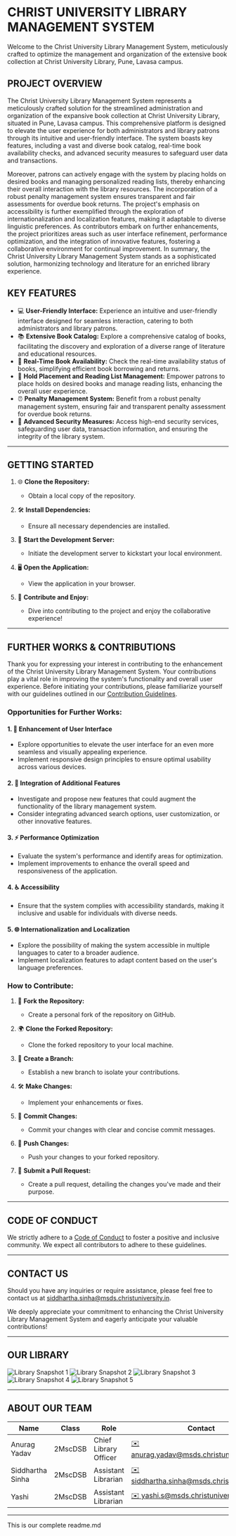 # CHRIST UNIVERSITY LIBRARY MANAGEMENT SYSTEM

Welcome to the Christ University Library Management System, meticulously crafted to optimize the management and organization of the extensive book collection at Christ University Library, Pune, Lavasa campus.

## PROJECT OVERVIEW
The Christ University Library Management System represents a meticulously crafted solution for the streamlined administration and organization of the expansive book collection at Christ University Library, situated in Pune, Lavasa campus. This comprehensive platform is designed to elevate the user experience for both administrators and library patrons through its intuitive and user-friendly interface. The system boasts key features, including a vast and diverse book catalog, real-time book availability checks, and advanced security measures to safeguard user data and transactions.

Moreover, patrons can actively engage with the system by placing holds on desired books and managing personalized reading lists, thereby enhancing their overall interaction with the library resources. The incorporation of a robust penalty management system ensures transparent and fair assessments for overdue book returns. The project's emphasis on accessibility is further exemplified through the exploration of internationalization and localization features, making it adaptable to diverse linguistic preferences. As contributors embark on further enhancements, the project prioritizes areas such as user interface refinement, performance optimization, and the integration of innovative features, fostering a collaborative environment for continual improvement. In summary, the Christ University Library Management System stands as a sophisticated solution, harmonizing technology and literature for an enriched library experience.

## KEY FEATURES
- 💻 **User-Friendly Interface:** Experience an intuitive and user-friendly interface designed for seamless interaction, catering to both administrators and library patrons.
- 📚 **Extensive Book Catalog:** Explore a comprehensive catalog of books, facilitating the discovery and exploration of a diverse range of literature and educational resources.
- 🔄 **Real-Time Book Availability:** Check the real-time availability status of books, simplifying efficient book borrowing and returns.
- 📌 **Hold Placement and Reading List Management:** Empower patrons to place holds on desired books and manage reading lists, enhancing the overall user experience.
- ⏰ **Penalty Management System:** Benefit from a robust penalty management system, ensuring fair and transparent penalty assessment for overdue book returns.
- 🔐 **Advanced Security Measures:** Access high-end security services, safeguarding user data, transaction information, and ensuring the integrity of the library system.

---

## GETTING STARTED

1. 🌐 **Clone the Repository:**
   - Obtain a local copy of the repository.

2. 🛠️ **Install Dependencies:**
   - Ensure all necessary dependencies are installed.

3. 🚀 **Start the Development Server:**
   - Initiate the development server to kickstart your local environment.

4. 🖥️ **Open the Application:**
   - View the application in your browser.

5. 🎉 **Contribute and Enjoy:**
   - Dive into contributing to the project and enjoy the collaborative experience!

---

## FURTHER WORKS & CONTRIBUTIONS

Thank you for expressing your interest in contributing to the enhancement of the Christ University Library Management System. Your contributions play a vital role in improving the system's functionality and overall user experience. Before initiating your contributions, please familiarize yourself with our guidelines outlined in our [Contribution Guidelines](CONTRIBUTING.md).

### Opportunities for Further Works:

#### 1. 🎨 **Enhancement of User Interface**
   - Explore opportunities to elevate the user interface for an even more seamless and visually appealing experience.
   - Implement responsive design principles to ensure optimal usability across various devices.

#### 2. 🚀 **Integration of Additional Features**
   - Investigate and propose new features that could augment the functionality of the library management system.
   - Consider integrating advanced search options, user customization, or other innovative features.

#### 3. ⚡ **Performance Optimization**
   - Evaluate the system's performance and identify areas for optimization.
   - Implement improvements to enhance the overall speed and responsiveness of the application.

#### 4. ♿ **Accessibility**
   - Ensure that the system complies with accessibility standards, making it inclusive and usable for individuals with diverse needs.

#### 5. 🌐 **Internationalization and Localization**
   - Explore the possibility of making the system accessible in multiple languages to cater to a broader audience.
   - Implement localization features to adapt content based on the user's language preferences.

### How to Contribute:

1. 🍴 **Fork the Repository:**
   - Create a personal fork of the repository on GitHub.

2. 🌍 **Clone the Forked Repository:**
   - Clone the forked repository to your local machine.

3. 🌿 **Create a Branch:**
   - Establish a new branch to isolate your contributions.

4. 🛠️ **Make Changes:**
   - Implement your enhancements or fixes.

5. 💬 **Commit Changes:**
   - Commit your changes with clear and concise commit messages.

6. 🚀 **Push Changes:**
   - Push your changes to your forked repository.

7. 🎯 **Submit a Pull Request:**
   - Create a pull request, detailing the changes you've made and their purpose.

---

## CODE OF CONDUCT

We strictly adhere to a [Code of Conduct](CODE_OF_CONDUCT.md) to foster a positive and inclusive community. We expect all contributors to adhere to these guidelines.

---

## CONTACT US

Should you have any inquiries or require assistance, please feel free to contact us at [siddhartha.sinha@msds.christuniversity.in](mailto:siddhartha.sinha@msds.christuniversity.in).

We deeply appreciate your commitment to enhancing the Christ University Library Management System and eagerly anticipate your valuable contributions!

---

## OUR LIBRARY

![Library Snapshot 1](https://github.com/yashi7/Library-Management-System/assets/140734907/0b4d574c-636d-4daf-9b9e-9bb8c9ef9570)
![Library Snapshot 2](https://github.com/yashi7/Library-Management-System/assets/140734907/cd23e267-26d5-4e8e-bd3d-368790aa3a5d)
![Library Snapshot 3](https://github.com/yashi7/Library-Management-System/assets/140734907/990d2dcb-b46b-4ee8-a009-e504f2a6d96b)
![Library Snapshot 4](https://github.com/yashi7/Library-Management-System/assets/140734907/00985bdd-5149-429c-951d-b9632b471b83)
![Library Snapshot 5](https://github.com/yashi7/Library-Management-System/assets/140734907/5684d553-9b9d-4901-8c93-49b562733dd8)

---

## ABOUT OUR TEAM

| Name                | Class                       | Role                      | Contact                                                                                       |
| ------------------- | --------------------------- | ------------------------- | --------------------------------------------------------------------------------------------- |
| Anurag Yadav        | 2MscDSB                     | Chief Library Officer     | [✉️ anurag.yadav@msds.christuniversity.in](mailto:anurag.yadav@msds.christuniversity.in)         |
| Siddhartha Sinha    | 2MscDSB                     | Assistant Librarian       | [✉️ siddhartha.sinha@msds.christuniversity.in](mailto:siddhartha.sinha@msds.christuniversity.in) |
| Yashi               | 2MscDSB                     | Assistant Librarian       | [✉️ yashi.s@msds.christuniversity.in](mailto:team.member3@msds.christuniversity.in)              |

---

This is our complete readme.md
